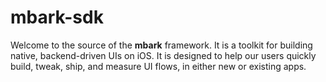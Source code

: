 # mbark-sdk

Welcome to the source of the **mbark** framework. It is a toolkit for building native, backend-driven UIs on iOS. It is designed to help our users quickly build, tweak, ship, and measure UI flows, in either new or existing apps.
